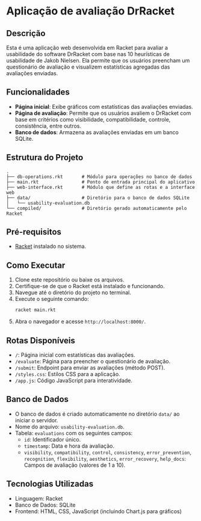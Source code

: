 # Aplicação de avaliação DrRacket
## Descrição
Esta é uma aplicação web desenvolvida em Racket para avaliar a usabilidade do software DrRacket com base nas 10 heurísticas de usabilidade de Jakob Nielsen. Ela permite que os usuários preencham um questionário de avaliação e visualizem estatísticas agregadas das avaliações enviadas.

## Funcionalidades
- **Página inicial**: Exibe gráficos com estatísticas das avaliações enviadas.
- **Página de avaliação**: Permite que os usuários avaliem o DrRacket com base em critérios como visibilidade, compatibilidade, controle, consistência, entre outros.
- **Banco de dados**: Armazena as avaliações enviadas em um banco SQLite.

## Estrutura do Projeto
```
.
├── db-operations.rkt       # Módulo para operações no banco de dados
├── main.rkt                # Ponto de entrada principal do aplicativo
├── web-interface.rkt       # Módulo que define as rotas e a interface web
├── data/                   # Diretório para o banco de dados SQLite
│   └── usability-evaluation.db
└── compiled/               # Diretório gerado automaticamente pelo Racket
```

## Pré-requisitos
- [Racket](https://racket-lang.org/) instalado no sistema.

## Como Executar
1. Clone este repositório ou baixe os arquivos.
2. Certifique-se de que o Racket está instalado e funcionando.
3. Navegue até o diretório do projeto no terminal.
4. Execute o seguinte comando:
   ```bash
   racket main.rkt
   ```
5. Abra o navegador e acesse `http://localhost:8000/`.

## Rotas Disponíveis
- `/`: Página inicial com estatísticas das avaliações.
- `/evaluate`: Página para preencher o questionário de avaliação.
- `/submit`: Endpoint para enviar as avaliações (método POST).
- `/styles.css`: Estilos CSS para a aplicação.
- `/app.js`: Código JavaScript para interatividade.

## Banco de Dados
- O banco de dados é criado automaticamente no diretório `data/` ao iniciar o servidor.
- Nome do arquivo: `usability-evaluation.db`.
- Tabela: `evaluations` com os seguintes campos:
  - `id`: Identificador único.
  - `timestamp`: Data e hora da avaliação.
  - `visibility`, `compatibility`, `control`, `consistency`, `error_prevention`, `recognition`, `flexibility`, `aesthetics`, `error_recovery`, `help_docs`: Campos de avaliação (valores de 1 a 10).

## Tecnologias Utilizadas
- Linguagem: Racket
- Banco de Dados: SQLite
- Frontend: HTML, CSS, JavaScript (incluindo Chart.js para gráficos)
